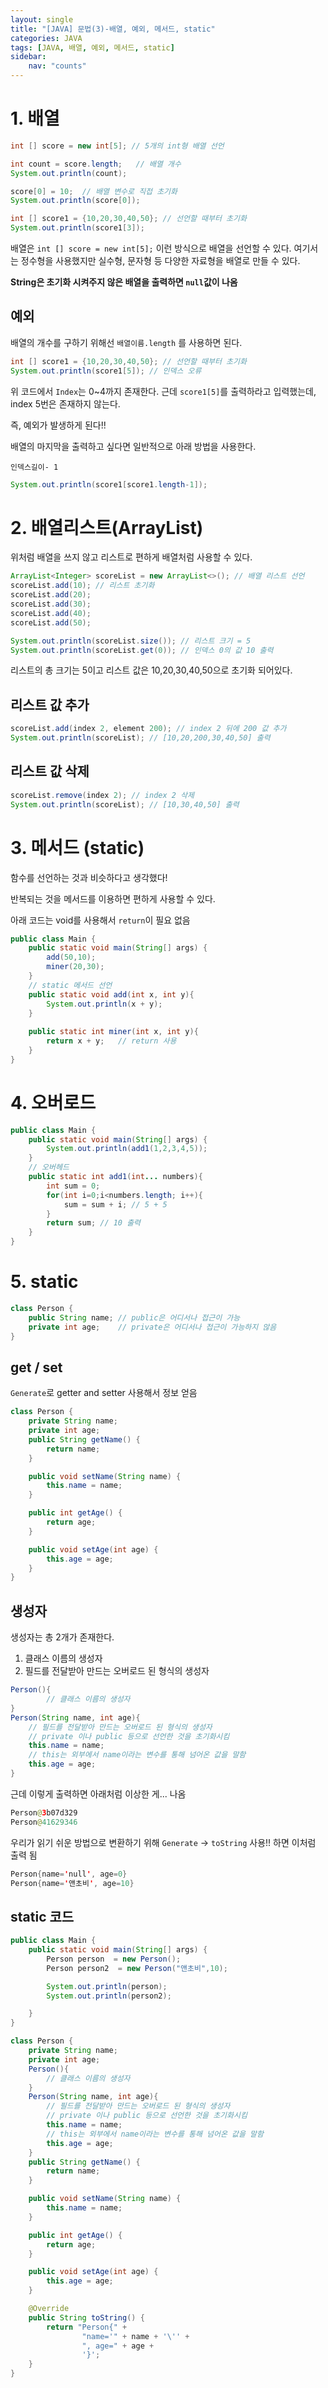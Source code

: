 ```yaml
---
layout: single
title: "[JAVA] 문법(3)-배열, 예외, 메서드, static"
categories: JAVA
tags: [JAVA, 배열, 예외, 메서드, static]
sidebar:
    nav: "counts"
---
```


# 1. 배열

```java
int [] score = new int[5]; // 5개의 int형 배열 선언

int count = score.length;   // 배열 개수
System.out.println(count);

score[0] = 10;  // 배열 변수로 직접 초기화
System.out.println(score[0]);

int [] score1 = {10,20,30,40,50}; // 선언할 때부터 초기화
System.out.println(score1[3]);
```

배열은 `int [] score = new int[5];`  이런 방식으로 배열을 선언할 수 있다. 여기서는 정수형을 사용했지만 실수형, 문자형 등 다양한 자료형을 배열로 만들 수 있다.

**String은 초기화 시켜주지 않은 배열을 출력하면 `null`값이 나옴**

## 예외 

배열의 개수를 구하기 위해선 `배열이름.length` 를 사용하면 된다.

```java
int [] score1 = {10,20,30,40,50}; // 선언할 때부터 초기화
System.out.println(score1[5]); // 인덱스 오류
```

위 코드에서 `Index`는 0~4까지 존재한다. 근데 `score1[5]`를 출력하라고 입력했는데, index 5번은 존재하지 않는다.

즉, 예외가 발생하게 된다!!

배열의 마지막을 출력하고 싶다면 일반적으로 아래 방법을 사용한다.

`인덱스길이- 1`

```java
System.out.println(score1[score1.length-1]);
```

 

# 2. 배열리스트(ArrayList)

위처럼 배열을 쓰지 않고 리스트로 편하게 배열처럼 사용할 수 있다. 

```java
ArrayList<Integer> scoreList = new ArrayList<>(); // 배열 리스트 선언
scoreList.add(10); // 리스트 초기화
scoreList.add(20);
scoreList.add(30);
scoreList.add(40);
scoreList.add(50);

System.out.println(scoreList.size()); // 리스트 크기 = 5
System.out.println(scoreList.get(0)); // 인덱스 0의 값 10 출력 
```

리스트의 총 크기는 5이고  리스트 값은 10,20,30,40,50으로 초기화 되어있다.

## 리스트 값 추가

```java
scoreList.add(index 2, element 200); // index 2 뒤에 200 값 추가
System.out.println(scoreList); // [10,20,200,30,40,50] 출력
```

## 리스트 값 삭제

```java
scoreList.remove(index 2); // index 2 삭제
System.out.println(scoreList); // [10,30,40,50] 출력
```



# 3. 메서드 (static)

함수를 선언하는 것과 비슷하다고 생각했다!

반복되는 것을 메서드를 이용하면 편하게 사용할 수 있다. 

아래 코드는 void를 사용해서 `return`이 필요 없음 

```java
public class Main {
    public static void main(String[] args) {
        add(50,10);
        miner(20,30);
    }
    // static 메서드 선언 
    public static void add(int x, int y){ 
        System.out.println(x + y);
    }
    
    public static int miner(int x, int y){
        return x + y;	// return 사용 
    }
}
```



# 4. 오버로드

```java
public class Main {
    public static void main(String[] args) {
        System.out.println(add1(1,2,3,4,5));
    }
    // 오버헤드 
    public static int add1(int... numbers){
        int sum = 0;
        for(int i=0;i<numbers.length; i++){
            sum = sum + i; // 5 + 5
        }
        return sum; // 10 출력
    }
}
```



# 5. static

```java
class Person {
    public String name;	// public은 어디서나 접근이 가능
    private int age;	// private은 어디서나 접근이 가능하지 않음
}
```

## get / set

`Generate`로 getter and setter 사용해서 정보 얻음

```java
class Person {
    private String name;
    private int age;
    public String getName() {
        return name;
    }

    public void setName(String name) {
        this.name = name;
    }

    public int getAge() {
        return age;
    }

    public void setAge(int age) {
        this.age = age;
    }
}
```



## 생성자

생성자는 총 2개가 존재한다.

1. 클래스 이름의 생성자
2. 필드를 전달받아 만드는 오버로드 된 형식의 생성자

```java
Person(){
        // 클래스 이름의 생성자
}
Person(String name, int age){
    // 필드를 전달받아 만드는 오버로드 된 형식의 생성자
    // private 이나 public 등으로 선언한 것을 초기화시킴
    this.name = name;
    // this는 외부에서 name이라는 변수를 통해 넘어온 값을 말함
    this.age = age;
}
```

근데 이렇게 출력하면 아래처럼 이상한 게... 나옴 

```java
Person@3b07d329
Person@41629346
```

우리가 읽기 쉬운 방법으로 변환하기 위해 `Generate` -> `toString` 사용!! 하면 이처럼 출력 됨 

```java
Person{name='null', age=0}
Person{name='앤초비', age=10}
```

## static 코드 

```JAVA
public class Main {
    public static void main(String[] args) {
        Person person  = new Person();
        Person person2  = new Person("앤초비",10);

        System.out.println(person);
        System.out.println(person2);

    }
}

class Person {
    private String name;
    private int age;
    Person(){
        // 클래스 이름의 생성자
    }
    Person(String name, int age){
        // 필드를 전달받아 만드는 오버로드 된 형식의 생성자
        // private 이나 public 등으로 선언한 것을 초기화시킴
        this.name = name;
        // this는 외부에서 name이라는 변수를 통해 넘어온 값을 말함
        this.age = age;
    }
    public String getName() {
        return name;
    }

    public void setName(String name) {
        this.name = name;
    }

    public int getAge() {
        return age;
    }

    public void setAge(int age) {
        this.age = age;
    }

    @Override
    public String toString() {
        return "Person{" +
                "name='" + name + '\'' +
                ", age=" + age +
                '}';
    }
}
```
